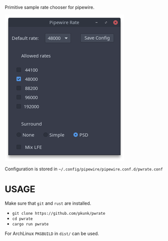 Primitive sample rate chooser for pipewire.

![Screenshot](docs/screenshot.png)

Configuration is stored in `~/.config/pipewire/pipewire.conf.d/pwrate.conf`

USAGE
=====

Make sure that `git` and `rust` are installed.

- `git clone https://github.com/pkunk/pwrate`
- `cd pwrate`
- `cargo run pwrate`

For ArchLinux `PKGBUILD` in `dist/` can be used.
